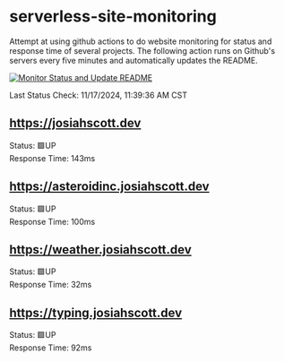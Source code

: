 # serverless-site-monitoring
Attempt at using github actions to do website monitoring for status and response time of several projects. The following action runs on Github's servers every five minutes and automatically updates the README.  

[![Monitor Status and Update README](https://github.com/JosiahSco/serverless-site-monitoring/actions/workflows/monitor.yaml/badge.svg)](https://github.com/JosiahSco/serverless-site-monitoring/actions/workflows/monitor.yaml)

Last Status Check: 11/17/2024, 11:39:36 AM CST

## https://josiahscott.dev
Status: 🟩UP  
Response Time: 143ms

## https://asteroidinc.josiahscott.dev
Status: 🟩UP  
Response Time: 100ms

## https://weather.josiahscott.dev
Status: 🟩UP  
Response Time: 32ms

## https://typing.josiahscott.dev
Status: 🟩UP  
Response Time: 92ms

